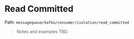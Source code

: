 # Read Committed

Path: `messagequeue/kafka/consumer/isolation/read_committed`

> Notes and examples TBD.
